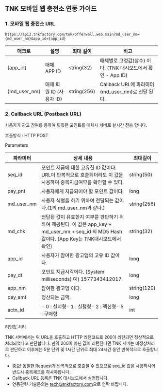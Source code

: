 ## TNK 모바일 웹 충전소 연동 가이드 

### 1. 모바일 웹 충전소 URL
```
https://api3.tnkfactory.com/tnk/offerwall.web.main?md_user_nm={md_user_nm}&app_id={app_id}
```

| **매크로** | **설명** | **최대 길이** | **비고** |
| --- | --- | --- | --- |
| {app_id} | 매체 APP ID | string(32) | 매체별로 고정값(상수) 이다. (TNK 대시보드에서 확인 - App ID) |
| {md_user_nm} | 매체 회원 ID (사용자 ID) | string(256) | Callback URL에 파라미터(md_user_nm)로 전달 된다. |


  
### 2. Callback URL (Postback URL)

사용자가 광고 참여를 통하여 획득한 포인트를 매체사 서버로 실시간 전송 합니다.

호출방식 : HTTP POST

Parameters

| **파라미터** | **상세 내용** | **최대길이** |
| --- | --- | --- |
| seq_id | 포인트 지급에 대한 고유한 ID 값이다. URL이 반복적으로 호출되더라도 이 값을 사용하여 중복지급여부를 확인할 수 있다. | string(50) |
| pay_pnt | 사용자에게 지급되어야 할 포인트 값이다. | long |
| md_user_nm | 사용자 식별을 하기 위하여 전달되는 값이다.(1의 md_user_nm과 같다.) | string(256) |
| md_chk | 전달된 값이 유효한지 여부를 판단하기 위하여 제공된다. 이 값은 app_key + md_user_nm + seq_id 의 MD5 Hash 값이다. (App Key는 TNK대시보드에서 확인) | string(32) |
| app_id | 사용자가 참여한 광고앱의 고유 ID 값이다. | long |
| pay_dt | 포인트 지급시각이다. (System milliseconds) 예) 1577343412017 | long |
| app_nm | 참여한 광고명 이다. | string(120) |
| pay_amt | 정산되는 금액. | long |
| actn_id | - 0 : 설치형- 1 : 실행형- 2 : 액션형- 5 : 구매형 | int |

리턴값 처리

TNK 서버에서는 위 URL을 호출하고 HTTP 리턴코드로 200이 리턴되면 정상적으로 처리되었다고 판단합니다.
만약 200이 아닌 값이 리턴된다면 TNK 서버는 비정상처리로 판단하고 이후에는 5분 단위 및 1시간 단위로 최대 24시간 동안 반복적으로 호출합니다.

- 중요! 동일한 Request가 반복적으로 호출될 수 있으므로 seq_id 값을 사용하시어 반드시 중복체크를 하셔야합니다.
- Callback URL 등록은 TNK 대시보드에서 설정합니다.
- 연동관련 기술문의는 [tech@tnkfactory.com](mailto:tech@tnkfactory.com)으로 연락 바랍니다.
